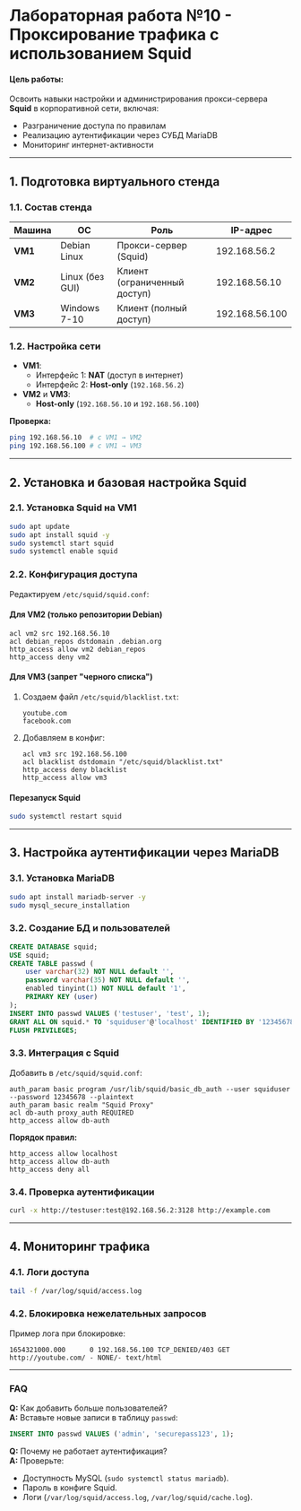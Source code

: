 # Лабораторная работа №10 - Проксирование трафика с использованием Squid  

#### **Цель работы:**  
Освоить навыки настройки и администрирования прокси-сервера **Squid** в корпоративной сети, включая:  
- Разграничение доступа по правилам  
- Реализацию аутентификации через СУБД MariaDB  
- Мониторинг интернет-активности  

---

## **1. Подготовка виртуального стенда**  

### **1.1. Состав стенда**  
| Машина       | ОС                | Роль                     | IP-адрес      |  
|--------------|-------------------|--------------------------|---------------|  
| **VM1**      | Debian Linux      | Прокси-сервер (Squid)    | 192.168.56.2  |  
| **VM2**      | Linux (без GUI)   | Клиент (ограниченный доступ) | 192.168.56.10 |  
| **VM3**      | Windows 7-10      | Клиент (полный доступ)   | 192.168.56.100|  

### **1.2. Настройка сети**  
- **VM1**:  
  - Интерфейс 1: **NAT** (доступ в интернет)  
  - Интерфейс 2: **Host-only** (`192.168.56.2`)  
- **VM2** и **VM3**:  
  - **Host-only** (`192.168.56.10` и `192.168.56.100`)  

**Проверка:**  
```bash
ping 192.168.56.10  # с VM1 → VM2
ping 192.168.56.100 # с VM1 → VM3
```

---

## **2. Установка и базовая настройка Squid**  

### **2.1. Установка Squid на VM1**  
```bash
sudo apt update
sudo apt install squid -y
sudo systemctl start squid
sudo systemctl enable squid
```  

### **2.2. Конфигурация доступа**  
Редактируем `/etc/squid/squid.conf`:  

#### **Для VM2 (только репозитории Debian)**  
```nginx
acl vm2 src 192.168.56.10
acl debian_repos dstdomain .debian.org
http_access allow vm2 debian_repos
http_access deny vm2
```  

#### **Для VM3 (запрет "черного списка")**  
1. Создаем файл `/etc/squid/blacklist.txt`:  
   ```text
   youtube.com
   facebook.com
   ```  
2. Добавляем в конфиг:  
   ```nginx
   acl vm3 src 192.168.56.100
   acl blacklist dstdomain "/etc/squid/blacklist.txt"
   http_access deny blacklist
   http_access allow vm3
   ```  

#### **Перезапуск Squid**  
```bash
sudo systemctl restart squid
```  

---

## **3. Настройка аутентификации через MariaDB**  

### **3.1. Установка MariaDB**  
```bash
sudo apt install mariadb-server -y
sudo mysql_secure_installation
```  

### **3.2. Создание БД и пользователей**  
```sql
CREATE DATABASE squid;
USE squid;
CREATE TABLE passwd (
    user varchar(32) NOT NULL default '',
    password varchar(35) NOT NULL default '',
    enabled tinyint(1) NOT NULL default '1',
    PRIMARY KEY (user)
);
INSERT INTO passwd VALUES ('testuser', 'test', 1);
GRANT ALL ON squid.* TO 'squiduser'@'localhost' IDENTIFIED BY '12345678';
FLUSH PRIVILEGES;
```  

### **3.3. Интеграция с Squid**  
Добавить в `/etc/squid/squid.conf`:  
```nginx
auth_param basic program /usr/lib/squid/basic_db_auth --user squiduser --password 12345678 --plaintext
auth_param basic realm "Squid Proxy"
acl db-auth proxy_auth REQUIRED
http_access allow db-auth
```  

**Порядок правил:**  
```nginx
http_access allow localhost
http_access allow db-auth
http_access deny all
```  

### **3.4. Проверка аутентификации**  
```bash
curl -x http://testuser:test@192.168.56.2:3128 http://example.com
```  

---

## **4. Мониторинг трафика**  

### **4.1. Логи доступа**  
```bash
tail -f /var/log/squid/access.log
```  

### **4.2. Блокировка нежелательных запросов**  
Пример лога при блокировке:  
```text
1654321000.000      0 192.168.56.100 TCP_DENIED/403 GET http://youtube.com/ - NONE/- text/html
```  

---

### **FAQ**  
**Q:** Как добавить больше пользователей?  
**A:** Вставьте новые записи в таблицу `passwd`:  
```sql
INSERT INTO passwd VALUES ('admin', 'securepass123', 1);
```  

**Q:** Почему не работает аутентификация?  
**A:** Проверьте:  
- Доступность MySQL (`sudo systemctl status mariadb`).  
- Пароль в конфиге Squid.  
- Логи (`/var/log/squid/access.log`, `/var/log/squid/cache.log`).  
